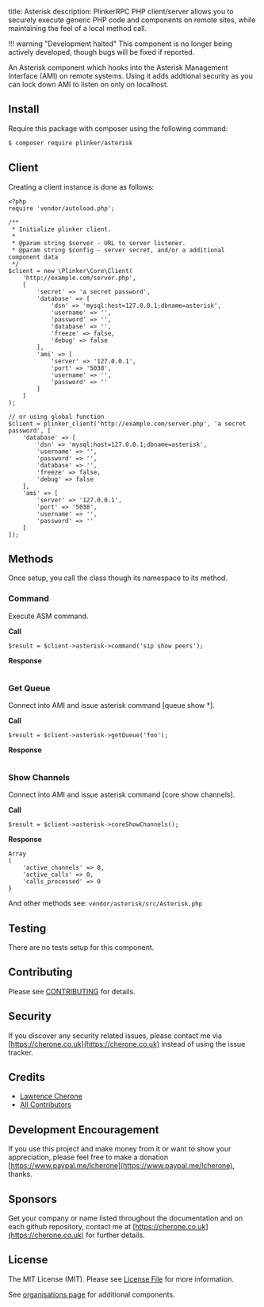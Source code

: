 title: Asterisk
description: PlinkerRPC PHP client/server allows you to securely execute generic PHP code and components on remote sites, while maintaining the feel of a local method call.

!!! warning "Development halted"
    This component is no longer being actively developed, though bugs will be fixed if reported.

An Asterisk component which hooks into the Asterisk Management Interface (AMI) on remote systems. Using it adds addtional security as you can lock down AMI to listen on only on localhost.

## Install

Require this package with composer using the following command:

``` bash
$ composer require plinker/asterisk
```

## Client

Creating a client instance is done as follows:


    <?php
    require 'vendor/autoload.php';

    /**
     * Initialize plinker client.
     *
     * @param string $server - URL to server listener.
     * @param string $config - server secret, and/or a additional component data
     */
    $client = new \Plinker\Core\Client(
        'http://example.com/server.php',
        [
            'secret' => 'a secret password',
            'database' => [
                'dsn' => 'mysql:host=127.0.0.1;dbname=asterisk',
                'username' => '',
                'password' => '',
                'database' => '',
                'freeze' => false,
                'debug' => false
            ],
            'ami' => [
                'server' => '127.0.0.1',
                'port' => '5038',
                'username' => '',
                'password' => ''
            ]
        ]
    );
    
    // or using global function
    $client = plinker_client('http://example.com/server.php', 'a secret password', [
        'database' => [
            'dsn' => 'mysql:host=127.0.0.1;dbname=asterisk',
            'username' => '',
            'password' => '',
            'database' => '',
            'freeze' => false,
            'debug' => false
        ],
        'ami' => [
            'server' => '127.0.0.1',
            'port' => '5038',
            'username' => '',
            'password' => ''
        ]
    ]);
   
 
## Methods

Once setup, you call the class though its namespace to its method.


### Command

Execute ASM command.

**Call**


```
$result = $client->asterisk->command('sip show peers');
```

**Response**
```

```

### Get Queue

Connect into AMI and issue asterisk command [queue show *].

**Call**


```
$result = $client->asterisk->getQueue('foo');
```

**Response**
```

```

### Show Channels

Connect into AMI and issue asterisk command [core show channels].

**Call**


```
$result = $client->asterisk->coreShowChannels();
```

**Response**
```
Array
(
    'active_channels' => 0,
    'active_calls' => 0,
    'calls_processed' => 0
}
```

And other methods see: `vendor/asterisk/src/Asterisk.php`

## Testing

There are no tests setup for this component.

## Contributing

Please see [CONTRIBUTING](https://github.com/plinker-rpc/asterisk/blob/master/CONTRIBUTING) for details.

## Security

If you discover any security related issues, please contact me via [https://cherone.co.uk](https://cherone.co.uk) instead of using the issue tracker.

## Credits

- [Lawrence Cherone](https://github.com/lcherone)
- [All Contributors](https://github.com/plinker-rpc/asterisk/graphs/contributors)


## Development Encouragement

If you use this project and make money from it or want to show your appreciation,
please feel free to make a donation [https://www.paypal.me/lcherone](https://www.paypal.me/lcherone), thanks.

## Sponsors

Get your company or name listed throughout the documentation and on each github repository, contact me at [https://cherone.co.uk](https://cherone.co.uk) for further details.

## License

The MIT License (MIT). Please see [License File](https://github.com/plinker-rpc/asterisk/blob/master/LICENSE) for more information.

See [organisations page](https://github.com/plinker-rpc) for additional components.
